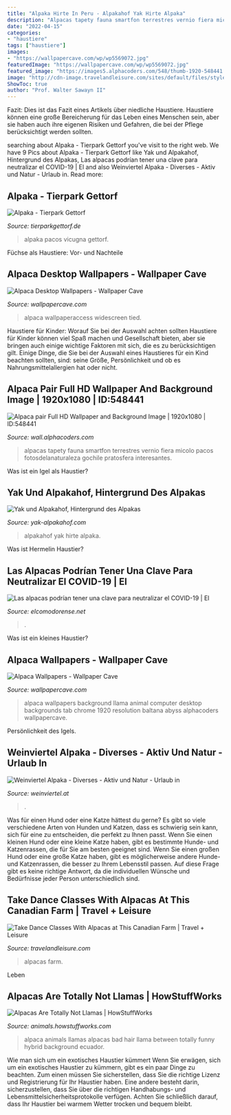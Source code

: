 ```yaml
---
title: "Alpaka Hirte In Peru - Alpakahof Yak Hirte Alpaka"
description: "Alpacas tapety fauna smartfon terrestres vernio fiera micolo pacos fotosdelanaturaleza gochile pratosfera interesantes"
date: "2022-04-15"
categories:
- "haustiere"
tags: ["haustiere"]
images:
- "https://wallpapercave.com/wp/wp5569072.jpg"
featuredImage: "https://wallpapercave.com/wp/wp5569072.jpg"
featured_image: "https://images5.alphacoders.com/548/thumb-1920-548441.jpg"
image: "http://cdn-image.travelandleisure.com/sites/default/files/styles/1600x1000/public/1501602372/alpaca-animal-farm-zoo-ALPACAS0817.jpg?itok=VZTNhadl"
ShowToc: true
author: "Prof. Walter Sawayn II"
---
```



Fazit:
Dies ist das Fazit eines Artikels über niedliche Haustiere. Haustiere können eine große Bereicherung für das Leben eines Menschen sein, aber sie haben auch ihre eigenen Risiken und Gefahren, die bei der Pflege berücksichtigt werden sollten.

	

		
searching about Alpaka - Tierpark Gettorf you've visit to the right web. We have 9 Pics about Alpaka - Tierpark Gettorf like Yak und Alpakahof, Hintergrund des Alpakas, Las alpacas podrían tener una clave para neutralizar el COVID-19 | El and also Weinviertel Alpaka - Diverses - Aktiv und Natur - Urlaub in. Read more:
		
    
## Alpaka - Tierpark Gettorf

<img loading=lazy src="https://tierparkgettorf.de/files/CONTENT/Bilder/Tierlexikon/A/Alpaka/IMG_1772.JPG" onerror="this.onerror=null;this.src='https://tse2.mm.bing.net/th?id=OIP.QG4qMtENG7IHumoMSmZHdwHaLH&amp;pid=15.1';" alt="Alpaka - Tierpark Gettorf">

_Source: tierparkgettorf.de_

>alpaka pacos vicugna gettorf. 

	

Füchse als Haustiere: Vor- und Nachteile

    
## Alpaca Desktop Wallpapers - Wallpaper Cave

<img loading=lazy src="https://wallpapercave.com/wp/wp5569072.jpg" onerror="this.onerror=null;this.src='https://tse1.mm.bing.net/th?id=OIP.EsQg-f_NETDVlg_00F0gJwHaEK&amp;pid=15.1';" alt="Alpaca Desktop Wallpapers - Wallpaper Cave">

_Source: wallpapercave.com_

>alpaca wallpaperaccess widescreen tied. 

	

Haustiere für Kinder: Worauf Sie bei der Auswahl achten sollten
Haustiere für Kinder können viel Spaß machen und Gesellschaft bieten, aber sie bringen auch einige wichtige Faktoren mit sich, die es zu berücksichtigen gilt. Einige Dinge, die Sie bei der Auswahl eines Haustieres für ein Kind beachten sollten, sind: seine Größe, Persönlichkeit und ob es Nahrungsmittelallergien hat oder nicht.

    
## Alpaca Pair Full HD Wallpaper And Background Image | 1920x1080 | ID:548441

<img loading=lazy src="https://images5.alphacoders.com/548/thumb-1920-548441.jpg" onerror="this.onerror=null;this.src='https://tse2.mm.bing.net/th?id=OIP.sTNFfBWSbj-XoNurN0CN5wHaEK&amp;pid=15.1';" alt="Alpaca pair Full HD Wallpaper and Background Image | 1920x1080 | ID:548441">

_Source: wall.alphacoders.com_

>alpacas tapety fauna smartfon terrestres vernio fiera micolo pacos fotosdelanaturaleza gochile pratosfera interesantes. 

	

Was ist ein Igel als Haustier?

    
## Yak Und Alpakahof, Hintergrund Des Alpakas

<img loading=lazy src="https://static.wixstatic.com/media/eca830_2da116a62de24cda88bbe9b383c0cfac~mv2.jpg/v1/crop/x_120,y_48,w_301,h_302/fill/w_199,h_200,al_c,q_80,usm_0.66_1.00_0.01/Bolivian_Alpaca.jpg" onerror="this.onerror=null;this.src='https://tse4.mm.bing.net/th?id=OIP.R7pRGjyhjxIPSPs9PRE3EQAAAA&amp;pid=15.1';" alt="Yak und Alpakahof, Hintergrund des Alpakas">

_Source: yak-alpakahof.com_

>alpakahof yak hirte alpaka. 

	

Was ist Hermelin Haustier?

    
## Las Alpacas Podrían Tener Una Clave Para Neutralizar El COVID-19 | El

<img loading=lazy src="https://elcomodorense.net/wp-content/uploads/2020/06/alpacas-2-1024x684.jpeg" onerror="this.onerror=null;this.src='https://tse3.mm.bing.net/th?id=OIP.9S2nMuS4XrzmLp6e_ORF-gHaE8&amp;pid=15.1';" alt="Las alpacas podrían tener una clave para neutralizar el COVID-19 | El">

_Source: elcomodorense.net_

>. 

	

Was ist ein kleines Haustier?

    
## Alpaca Wallpapers - Wallpaper Cave

<img loading=lazy src="https://wallpapercave.com/wp/wp2041839.jpg" onerror="this.onerror=null;this.src='https://tse2.mm.bing.net/th?id=OIP.2gpEkveVHWIlrPYG8othVQHaEK&amp;pid=15.1';" alt="Alpaca Wallpapers - Wallpaper Cave">

_Source: wallpapercave.com_

>alpaca wallpapers background llama animal computer desktop backgrounds tab chrome 1920 resolution baltana abyss alphacoders wallpapercave. 

	

Persönlichkeit des Igels.

    
## Weinviertel Alpaka - Diverses - Aktiv Und Natur - Urlaub In

<img loading=lazy src="https://www.weinviertel.at/data/_weinviertel/mediadb/cms_pictures/9fdc23ad-e297-c1d0-524a-f223770301ef.jpeg" onerror="this.onerror=null;this.src='https://tse2.mm.bing.net/th?id=OIP.-fD2o7-FYLNCgciwKP4D3AHaEL&amp;pid=15.1';" alt="Weinviertel Alpaka - Diverses - Aktiv und Natur - Urlaub in">

_Source: weinviertel.at_

>. 

	

Was für einen Hund oder eine Katze hättest du gerne?
Es gibt so viele verschiedene Arten von Hunden und Katzen, dass es schwierig sein kann, sich für eine zu entscheiden, die perfekt zu Ihnen passt. Wenn Sie einen kleinen Hund oder eine kleine Katze haben, gibt es bestimmte Hunde- und Katzenrassen, die für Sie am besten geeignet sind. Wenn Sie einen großen Hund oder eine große Katze haben, gibt es möglicherweise andere Hunde- und Katzenrassen, die besser zu Ihrem Lebensstil passen. Auf diese Frage gibt es keine richtige Antwort, da die individuellen Wünsche und Bedürfnisse jeder Person unterschiedlich sind.

    
## Take Dance Classes With Alpacas At This Canadian Farm | Travel + Leisure

<img loading=lazy src="http://cdn-image.travelandleisure.com/sites/default/files/styles/1600x1000/public/1501602372/alpaca-animal-farm-zoo-ALPACAS0817.jpg?itok=VZTNhadl" onerror="this.onerror=null;this.src='https://tse1.mm.bing.net/th?id=OIP.ay4rt0-vssUBt1fPHipFowHaEo&amp;pid=15.1';" alt="Take Dance Classes With Alpacas at This Canadian Farm | Travel + Leisure">

_Source: travelandleisure.com_

>alpacas farm. 

	

Leben

    
## Alpacas Are Totally Not Llamas | HowStuffWorks

<img loading=lazy src="https://resize.hswstatic.com/w_1024/gif/alpaca-2.jpg" onerror="this.onerror=null;this.src='https://tse1.mm.bing.net/th?id=OIP.8aVzGnq8APGtS17L-ANUswHaEK&amp;pid=15.1';" alt="Alpacas Are Totally Not Llamas | HowStuffWorks">

_Source: animals.howstuffworks.com_

>alpaca animals llamas alpacas bad hair llama between totally funny hybrid background ecuador. 

	

Wie man sich um ein exotisches Haustier kümmert
Wenn Sie erwägen, sich um ein exotisches Haustier zu kümmern, gibt es ein paar Dinge zu beachten. Zum einen müssen Sie sicherstellen, dass Sie die richtige Lizenz und Registrierung für Ihr Haustier haben. Eine andere besteht darin, sicherzustellen, dass Sie über die richtigen Handhabungs- und Lebensmittelsicherheitsprotokolle verfügen. Achten Sie schließlich darauf, dass Ihr Haustier bei warmem Wetter trocken und bequem bleibt.

